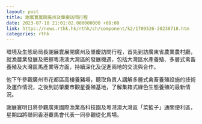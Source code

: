 ```yaml
---
layout: post
title: 謝展寰展開廣州及肇慶訪問行程
date: 2023-07-18 21:01:02.000000000 +08:00
link: https://news.rthk.hk/rthk/ch/component/k2/1709526-20230718.htm
categories: rthk
---
```


環境及生態局局長謝展寰展開廣州及肇慶訪問行程，首先到訪廣東省農業農村廳，就漁農業發展及把握粵港澳大灣區的發展機遇，包括大灣區水產養殖、多層式禽畜養殖及大灣區馬產業等方面，持續深化及促進兩地的交流與合作。
 
他下午參觀廣州市花都區高樓養豬場，聽取負責人講解多層式禽畜養殖設施的技術及運作情況，之後到訪肇慶市觀星養殖基地，了解集箱式綠色生態養殖的最新情況。

謝展寰明日將參觀廣東國際漁業高科技園及粵港澳大灣區「菜籃子」通關便利區，星期四將聯同香港賽馬會代表一同參觀從化馬場。
